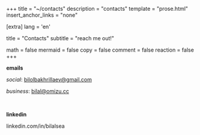 +++
title = "~/contacts"
description = "contacts"
template = "prose.html"
insert_anchor_links = "none"

[extra]
lang = 'en'

title = "Contacts"
subtitle = "reach me out!"

math = false
mermaid = false
copy = false
comment = false
reaction = false
+++

**emails**

*social*: bilolbakhrillaev@gmail.com

*business*: bilal@omizu.cc

<br>

**linkedin**

linkedin.com/in/bilalsea